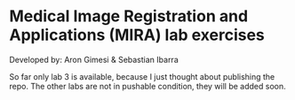# Medical Image Registration and Applications (MIRA) lab exercises
Developed by: Aron Gimesi & Sebastian Ibarra

So far only lab 3 is available, because I just thought about publishing the repo. The other labs are not in pushable
condition, they will be added soon.
